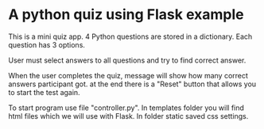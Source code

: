 A python quiz using Flask example
============================

This is a mini quiz app. 4 Python questions are stored in a dictionary. Each question has 3 options.

User must select answers to all questions and try to find correct answer.

When the user completes the quiz, message will show how many correct answers participant got. at the end there is a "Reset" button that allows you to start the test again.

To start program use file "controller.py". In templates folder you will find html files which we will use with Flask. In folder static saved css settings.